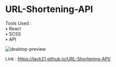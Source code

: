 # URL-Shortening-API

Tools Used :  
  • React  
  • SCSS  
  • API  
  
![desktop-preview](https://user-images.githubusercontent.com/100687592/225992944-132e49bb-393a-4e43-aa98-5b7be6d12be7.jpg)

Link : https://lack21.github.io/URL-Shortening-API/
